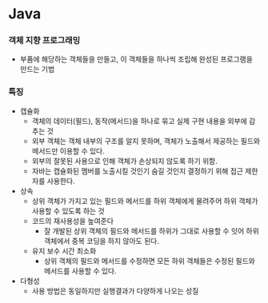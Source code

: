 # Java

### 객체 지향 프로그래밍

- 부품에 해당하는 객체들을 만들고, 이 객체들을 하나씩 조립해 완성된 프로그램을 만드는 기법

### 특징

- 캡슐화
    - 객체의 데이터(필드), 동작(메서드)을 하나로 묶고 실제 구현 내용을 외부에 감추는 것
    - 외부 객체는 객체 내부의 구조를 알지 못하며, 객체가 노출해서 제공하는 필드와 메서드만 이용할 수 있다.
    - 외부의 잘못된 사용으로 인해 객체가 손상되지 않도록 하기 위함.
    - 자바는 캡슐화된 멤버를 노출시킬 것인기 숨길 것인지 결정하기 위해 접근 제한자를 사용한다.
- 상속
    - 상위 객체가 가지고 있는 필드와 메서드를 하위 객체에게 물려주어 하위 객체가 사용할 수 있도록 하는 것
    - 코드의 재사용성을 높여준다
        - 잘 개발된 상위 객체의 필드와 메서드를 하위가 그대로 사용할 수 잇어 하위 객체에서 중복 코딩을 하지 않아도 된다.
    - 유지 보수 시간 최소화
        - 상위 객체의 필드와 메서드를 수정하면 모든 하위 객체들은 수정된 필드와 메서드를 사용할 수 있다.
- 다형성
    - 사용 방법은 동일하지만 실행결과가 다양하게 나오는 성질